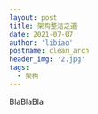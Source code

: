 ```yaml
---
layout: post
title: 架构整洁之道
date: 2021-07-07
author: 'libiao'
postname: clean_arch
header_img: '2.jpg'
tags:
  - 架构
---
```


BlaBlaBla
